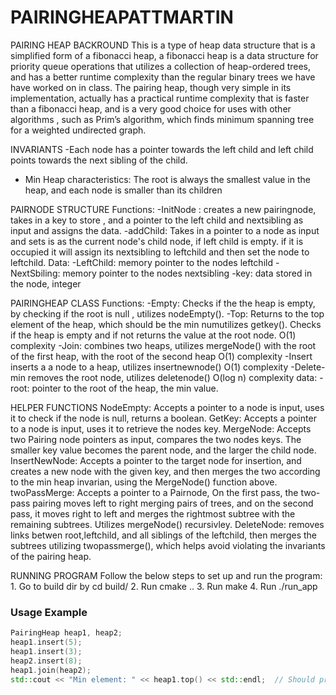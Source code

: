 # PAIRINGHEAPATTMARTIN

PAIRING HEAP BACKROUND
This is a type of heap data structure that is a simplified form of a fibonacci heap,  a fibonacci heap is a data structure for priority queue operations that utilizes a collection of heap-ordered trees, and has a better runtime complexity than the regular binary trees we have have worked on in class. The pairing heap, though very simple in its implementation, actually has a practical runtime complexity that is faster than a fibonacci heap, and is a very good choice for uses with other algorithms , such as Prim’s algorithm, which finds minimum spanning tree for a weighted undirected graph. 

INVARIANTS
-Each node has a pointer towards the left child and left child points towards the next sibling of the child. 
- Min Heap characteristics: The root is always the smallest value in the heap, and each node is smaller than its children


PAIRNODE STRUCTURE
Functions:
-InitNode : creates a new pairingnode, takes in a key to store , and a pointer to the left child and nextsibling as input and assigns the data.
-addChild: Takes in a pointer to a node as input and sets is as the current node's child node, if left child is empty. if it is occupied it will assign its nextsibling to leftchild and then set the node to leftchild. 
Data:
-LeftChild: memory pointer to the nodes leftchild
-NextSbiling: memory pointer to the nodes nextsibling
-key: data stored in the node, integer


PAIRINGHEAP CLASS
Functions:
-Empty: Checks if the the heap is empty, by checking if the root is null , utilizes nodeEmpty().
-Top: Returns to the top element of the heap, which should be the min numutilizes 
 getkey(). Checks if the heap is empty and if not returns the value at the root node.
  O(1) complexity
-Join: combines two heaps, utilizes mergeNode() with the root of the first heap, with the root of the second heap  O(1) complexity
-Insert inserts a a node to a heap, utilizes insertnewnode() O(1) complexity
-Delete-min removes the root node, utilizes deletenode()     O(log n) complexity
data:
-root: pointer to the root of the heap, the min value.


HELPER FUNCTIONS
NodeEmpty: Accepts a pointer to a node is input, uses it to check if the node is null, returns a boolean.
GetKey:  Accepts a pointer to a node is input, uses it to retrieve the nodes key.
MergeNode: Accepts two Pairing node pointers as input, compares the two nodes keys. The smaller key value becomes the parent node, and the larger the child node.
InsertNewNode: Accepts a pointer to the target node for insertion, and creates a new node with the given key, and then merges the two according to the min heap invarian, using the MergeNode() function above.
twoPassMerge: Accepts a pointer to a Pairnode, On the first pass, the two-pass pairing moves left to right merging pairs of trees, and on the second pass, it moves right to left and merges the rightmost subtree with the remaining subtrees. Utilizes mergeNode() recursivley.
DeleteNode: removes links betwen root,leftchild, and all siblings of the leftchild, then merges the subtrees utilizing twopassmerge(), which helps avoid violating the invariants of the pairing heap. 

RUNNING PROGRAM
Follow the below steps to set up and run the program: 1. Go to build dir by cd build/ 2. Run cmake .. 3. Run make 4. Run ./run_app

### Usage Example
```cpp
PairingHeap heap1, heap2;
heap1.insert(5);
heap1.insert(3);
heap2.insert(8);
heap1.join(heap2);
std::cout << "Min element: " << heap1.top() << std::endl;  // Should print 3











